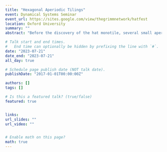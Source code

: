 ```yaml
---
title: "Hexagonal Aperiodic Tilings"
event: Dynamical Systems Seminar
event_url: https://sites.google.com/view/thegrimmnetwork/hatfest
location: Oxford University
summary: ""
abstract: "Before the discovery of the hat monotile, several small aperiodic prototile sets were found which were based on the simple periodic tessellation of hexagons. These include Penrose’s $ 1+ \\epsilon + \\epsilon^2 $ tiles, the Taylor–Socolar tile and a tile based on ‘orientational matching rules’. These three fall short of solving the problem of finding a single tile that forces aperiodicity purely via tile geometry. In particular, the latter set is more faithfully considered (from the perspective of shifts of finite type) as a twin pair of tiles with charged edges, the two tiles being identical only up to a charge flip that 2-to-1 factors to aperiodic model sets. I will show the proof of aperiodicity of this tile set, which is notably very simple. The three sets above all factor to the aperiodic arrowed half-hex tilings, whilst the hat, although being related to hexagons, forces aperiodicity in a very different way. So, in discussing these other near misses to the strongest forms of the aperiodic monotile problem, I hope to frame what a remarkable discovery the hat was."

# Talk start and end times.
#   End time can optionally be hidden by prefixing the line with `#`.
date: "2023-07-21"
date_end: "2023-07-21"
all_day: true

# Schedule page publish date (NOT talk date).
publishDate: "2017-01-01T00:00:00Z"

authors: []
tags: []

# Is this a featured talk? (true/false)
featured: true


links:
url_slides: ""
url_video: ""


# Enable math on this page?
math: true
---
```


